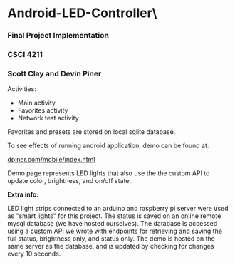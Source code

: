 # Android-LED-Controller\

### Final Project Implementation
### CSCI 4211
### Scott Clay and Devin Piner


Activities: 
 - Main activity
 - Favorites activity
 - Network test activity

Favorites and presets are stored on local sqlite database.


To see effects of running android application, demo can be found at:

[dpiner.com/mobile/index.html](http://www.dpiner.com/mobile.index.html)

Demo page represents LED lights that also use the the custom API to
update color, brightness, and on/off state.


**Extra info:**

LED light strips connected to an arduino and raspberry pi server were
used as "smart lights" for this project. The status is saved on an
online remote mysql database (we have hosted ourselves). The database is
accessed using a custom API we wrote with endpoints for retrieving and
saving the full status, brightness only, and status only. The demo is
hosted on the same server as the database, and is updated by checking for 
changes every 10 seconds.
